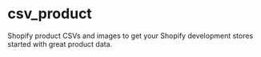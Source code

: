 # csv_product
Shopify product CSVs and images to get your Shopify development stores started with great product data. 
